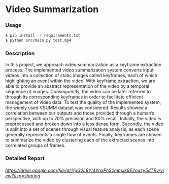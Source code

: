 # Video Summarization

### Usage

```sh
$ pip install -r requirements.txt
$ python src/main.py test.mp4
```


### Description
In this project, we approach video summarization as a keyframe extraction process. The implemented video summarization system converts input videos into a collection of static images called keyframes, each of which highlighting an event within the video. With keyframe extraction, we are able to provide an abstract representation of the video by a temporal sequence of images. Consequently, the video can be later referred to through its corresponding keyframes in order to facilitate efficient management of video data. To test the quality of the implemented system, the widely used VSUMM dataset was considered. Results showed a correlation between our outputs and those provided through a human’s perspective, with up to 70% precision and 80% recall. Initially, the video is preprocessed and broken down into a less dense form. Secondly, the video is split into a set of scenes through visual feature analysis, as each scene generally represents a single flow of events. Finally, keyframes are chosen to summarize the video by clustering each of the extracted scenes into correlated groups of frames.
### Detailed Report
###### https://drive.google.com/file/d/11gG2L8Yl4YnxPh52mmJk8E2nazy5dTBv/view?usp=sharing
